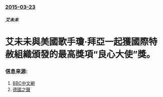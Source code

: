 ### [2015-03-23](/news/2015/03/23/index.md)

##### 艾未未
# 艾未未與美國歌手瓊·拜亞一起獲國際特赦組織頒發的最高獎項“良心大使”獎。 




### 信息来源:

1. [BBC中文網](http://www.bbc.co.uk/zhongwen/trad/china/2015/03/150324_aiweiwei_award)
2. [德國之聲](http://www.dw.de/ai-weiwei-joan-baez-win-top-amnesty-international-award/a-18335963)
